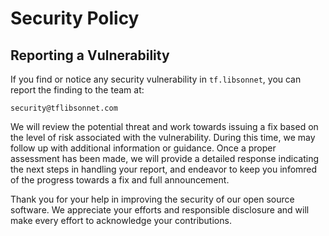 # Security Policy

## Reporting a Vulnerability

If you find or notice any security vulnerability in `tf.libsonnet`, you can report the finding to the team at:

    security@tflibsonnet.com

We will review the potential threat and work towards issuing a fix based on the level of risk associated with the
vulnerability. During this time, we may follow up with additional information or guidance. Once a proper assessment has
been made, we will provide a detailed response indicating the next steps in handling your report, and endeavor to keep
you infomred of the progress towards a fix and full announcement.

Thank you for your help in improving the security of our open source software. We appreciate your efforts and
responsible disclosure and will make every effort to acknowledge your contributions.
